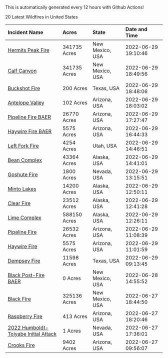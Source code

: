 This is automatically generated every 12 hours with Github Actions!

20 Latest Wildfires in United States

 | Incident Name | Acres | State | Date and Time |
|:---|:---|:---|:---|
| [Hermits Peak Fire](https://inciweb.nwcg.gov/incident/8049/) | 341735 Acres | New Mexico, USA | 2022-06-29 19:10:46 |
| [Calf Canyon](https://inciweb.nwcg.gov/incident/8069/) | 341735 Acres | New Mexico, USA | 2022-06-29 18:49:56 |
| [Buckshot Fire](https://inciweb.nwcg.gov/incident/8194/) | 200 Acres | Texas, USA | 2022-06-29 18:48:06 |
| [Antelope Valley](https://inciweb.nwcg.gov/incident/8181/) | 102 Acres | Arizona, USA | 2022-06-29 18:03:02 |
| [Pipeline Fire BAER](https://inciweb.nwcg.gov/incident/8168/) | 26770 Acres | Arizona, USA | 2022-06-29 17:27:47 |
| [Haywire Fire BAER](https://inciweb.nwcg.gov/incident/8179/) | 5575 Acres | Arizona, USA | 2022-06-29 16:44:33 |
| [Left Fork Fire](https://inciweb.nwcg.gov/incident/8169/) | 4254 Acres | Utah, USA | 2022-06-29 14:46:51 |
| [Bean Complex](https://inciweb.nwcg.gov/incident/8183/) | 43364 Acres | Alaska, USA | 2022-06-29 14:41:01 |
| [Goshute Fire](https://inciweb.nwcg.gov/incident/8180/) | 1800 Acres | Nevada, USA | 2022-06-29 13:15:51 |
| [Minto Lakes](https://inciweb.nwcg.gov/incident/8182/) | 14200 Acres | Alaska, USA | 2022-06-29 12:50:11 |
| [Clear Fire](https://inciweb.nwcg.gov/incident/8178/) | 23512 Acres | Alaska, USA | 2022-06-29 12:41:28 |
| [Lime Complex](https://inciweb.nwcg.gov/incident/8173/) | 588150 Acres | Alaska, USA | 2022-06-29 12:26:11 |
| [Pipeline Fire](https://inciweb.nwcg.gov/incident/8152/) | 26532 Acres | Arizona, USA | 2022-06-29 11:08:39 |
| [Haywire Fire](https://inciweb.nwcg.gov/incident/8155/) | 5575 Acres | Arizona, USA | 2022-06-29 11:01:59 |
| [Dempsey Fire](https://inciweb.nwcg.gov/incident/8174/) | 11598 Acres | Texas, USA | 2022-06-29 09:13:45 |
| [Black Post-Fire BAER](https://inciweb.nwcg.gov/incident/8144/) | 0 Acres | New Mexico, USA | 2022-06-28 14:55:52 |
| [Black Fire](https://inciweb.nwcg.gov/incident/8103/) | 325136 Acres | New Mexico, USA | 2022-06-27 18:44:50 |
| [Raspberry Fire](https://inciweb.nwcg.gov/incident/8162/) | 413 Acres | Arizona, USA | 2022-06-27 18:20:46 |
| [2022 Humboldt-Toiyabe Initial Attack](https://inciweb.nwcg.gov/incident/8170/) | 1 Acres | Nevada, USA | 2022-06-27 17:36:01 |
| [Crooks Fire](https://inciweb.nwcg.gov/incident/8067/) | 9402 Acres | Arizona, USA | 2022-06-27 09:56:07 |
